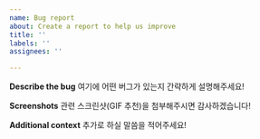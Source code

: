 ```yaml
---
name: Bug report
about: Create a report to help us improve
title: ''
labels: ''
assignees: ''

---
```


**Describe the bug**
여기에 어떤 버그가 있는지 간략하게 설명해주세요!

**Screenshots**
관련 스크린샷(GIF 추천)을 첨부해주시면 감사하겠습니다!

**Additional context**
추가로 하실 말씀을 적어주세요!
